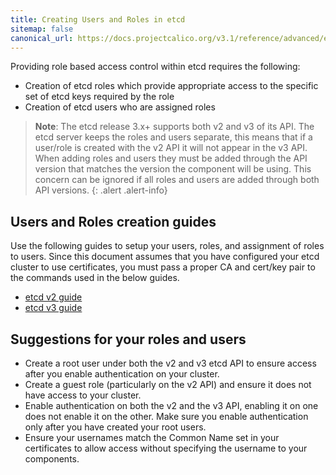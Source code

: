 ```yaml
---
title: Creating Users and Roles in etcd
sitemap: false 
canonical_url: https://docs.projectcalico.org/v3.1/reference/advanced/etcd-rbac/users-and-roles
---
```


Providing role based access control within etcd requires the following:
-  Creation of etcd roles which provide appropriate access to the specific set
   of etcd keys required by the role
-  Creation of etcd users who are assigned roles


> **Note**: The etcd release 3.x+ supports both v2 and v3 of its API. The etcd server
> keeps the roles and users separate, this means that if a user/role is created
> with the v2 API it will not appear in the v3 API. When adding roles and users
> they must be added through the API version that matches the version the
> component will be using. This concern can be ignored if all roles and users
> are added through both API versions.
{: .alert .alert-info}


## Users and Roles creation guides

Use the following guides to setup your users, roles, and assignment of roles
to users. Since this document assumes that you have configured your etcd cluster
to use certificates, you must pass a proper CA and cert/key pair to the
commands used in the below guides.

- [etcd v2 guide](https://coreos.com/etcd/docs/latest/v2/authentication.html)
- [etcd v3 guide](https://coreos.com/etcd/docs/latest/op-guide/authentication.html)

## Suggestions for your roles and users

- Create a root user under both the v2 and v3 etcd API to ensure access after
  you enable authentication on your cluster.
- Create a guest role (particularly on the v2 API) and ensure it does not have
  access to your cluster.
- Enable authentication on both the v2 and the v3 API, enabling it on one does
  not enable it on the other. Make sure you enable authentication only after
  you have created your root users.
- Ensure your usernames match the Common Name set in your certificates to allow
  access without specifying the username to your components.
